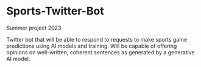 # Sports-Twitter-Bot

Summer project 2023

Twitter bot that will be able to respond to requests to make sports game predictions using AI models and training. Will be capable of offering opinions on well-written, coherent sentences as generated by a generative AI model.   
